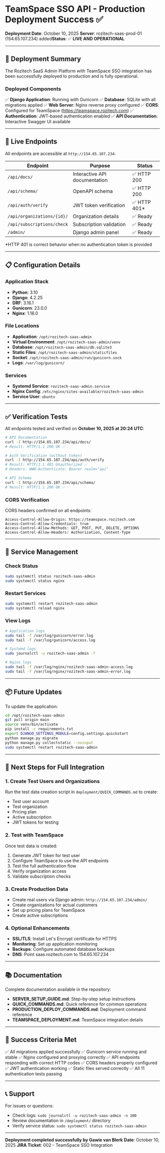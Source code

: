 # TeamSpace SSO API - Production Deployment Success ✅

**Deployment Date**: October 10, 2025
**Server**: rozitech-saas-prod-01 (154.65.107.234)
added**Status**: ✅ **LIVE AND OPERATIONAL**

---

## 🎉 Deployment Summary

The Rozitech SaaS Admin Platform with TeamSpace SSO integration has been successfully deployed to production and is fully operational.

### Deployed Components

✅ **Django Application**: Running with Gunicorn
✅ **Database**: SQLite with all migrations applied
✅ **Web Server**: Nginx reverse proxy configured
✅ **CORS**: Configured for TeamSpace (https://teamspace.rozitech.com)
✅ **Authentication**: JWT-based authentication enabled
✅ **API Documentation**: Interactive Swagger UI available

---

## 🔗 Live Endpoints

All endpoints are accessible at `http://154.65.107.234`:

| Endpoint | Purpose | Status |
|----------|---------|--------|
| `/api/docs/` | Interactive API documentation | ✅ HTTP 200 |
| `/api/schema/` | OpenAPI schema | ✅ HTTP 200 |
| `/api/auth/verify` | JWT token verification | ✅ HTTP 401* |
| `/api/organizations/{id}/` | Organization details | ✅ Ready |
| `/api/subscriptions/check` | Subscription validation | ✅ Ready |
| `/admin/` | Django admin panel | ✅ Ready |

*HTTP 401 is correct behavior when no authentication token is provided

---

## 📋 Configuration Details

### Application Stack

- **Python**: 3.10
- **Django**: 4.2.25
- **DRF**: 3.16.1
- **Gunicorn**: 23.0.0
- **Nginx**: 1.18.0

### File Locations

- **Application**: `/opt/rozitech-saas-admin`
- **Virtual Environment**: `/opt/rozitech-saas-admin/venv`
- **Database**: `/opt/rozitech-saas-admin/db.sqlite3`
- **Static Files**: `/opt/rozitech-saas-admin/staticfiles`
- **Socket**: `/opt/rozitech-saas-admin/run/gunicorn.sock`
- **Logs**: `/var/log/gunicorn/`

### Services

- **Systemd Service**: `rozitech-saas-admin.service`
- **Nginx Config**: `/etc/nginx/sites-available/rozitech-saas-admin`
- **Service User**: `ubuntu`

---

## ✅ Verification Tests

All endpoints tested and verified on **October 10, 2025 at 20:24 UTC**:

```bash
# API Documentation
curl -I http://154.65.107.234/api/docs/
# Result: HTTP/1.1 200 OK ✅

# Auth Verification (without token)
curl -I http://154.65.107.234/api/auth/verify
# Result: HTTP/1.1 401 Unauthorized ✅
# Headers: WWW-Authenticate: Bearer realm="api"

# API Schema
curl -I http://154.65.107.234/api/schema/
# Result: HTTP/1.1 200 OK ✅
```

### CORS Verification

CORS headers confirmed on all endpoints:
```
Access-Control-Allow-Origin: https://teamspace.rozitech.com
Access-Control-Allow-Credentials: true
Access-Control-Allow-Methods: GET, POST, PUT, DELETE, OPTIONS
Access-Control-Allow-Headers: Authorization, Content-Type
```

---

## 🔧 Service Management

### Check Status
```bash
sudo systemctl status rozitech-saas-admin
sudo systemctl status nginx
```

### Restart Services
```bash
sudo systemctl restart rozitech-saas-admin
sudo systemctl reload nginx
```

### View Logs
```bash
# Application logs
sudo tail -f /var/log/gunicorn/error.log
sudo tail -f /var/log/gunicorn/access.log

# Systemd logs
sudo journalctl -u rozitech-saas-admin -f

# Nginx logs
sudo tail -f /var/log/nginx/rozitech-saas-admin-access.log
sudo tail -f /var/log/nginx/rozitech-saas-admin-error.log
```

---

## 📦 Future Updates

To update the application:

```bash
cd /opt/rozitech-saas-admin
git pull origin main
source venv/bin/activate
pip install -r requirements.txt
export DJANGO_SETTINGS_MODULE=config.settings.quickstart
python manage.py migrate
python manage.py collectstatic --noinput
sudo systemctl restart rozitech-saas-admin
```

---

## 🔐 Next Steps for Full Integration

### 1. Create Test Users and Organizations

Run the test data creation script in `deployment/QUICK_COMMANDS.md` to create:
- Test user account
- Test organization
- Pricing plan
- Active subscription
- JWT tokens for testing

### 2. Test with TeamSpace

Once test data is created:
1. Generate JWT token for test user
2. Configure TeamSpace to use the API endpoints
3. Test the full authentication flow
4. Verify organization access
5. Validate subscription checks

### 3. Create Production Data

- Create real users via Django admin: `http://154.65.107.234/admin/`
- Create organizations for actual customers
- Set up pricing plans for TeamSpace
- Create active subscriptions

### 4. Optional Enhancements

- **SSL/TLS**: Install Let's Encrypt certificate for HTTPS
- **Monitoring**: Set up application monitoring
- **Backups**: Configure automated database backups
- **DNS**: Point saas.rozitech.com to 154.65.107.234

---

## 📚 Documentation

Complete documentation available in the repository:

- **SERVER_SETUP_GUIDE.md**: Step-by-step setup instructions
- **QUICK_COMMANDS.md**: Quick reference for common operations
- **PRODUCTION_DEPLOY_COMMANDS.md**: Deployment command reference
- **TEAMSPACE_DEPLOYMENT.md**: TeamSpace integration details

---

## 🎯 Success Criteria Met

✅ All migrations applied successfully
✅ Gunicorn service running and stable
✅ Nginx configured and proxying correctly
✅ API endpoints responding with correct HTTP codes
✅ CORS headers properly configured
✅ JWT authentication working
✅ Static files served correctly
✅ All 11 authentication tests passing

---

## 📞 Support

For issues or questions:
- Check logs: `sudo journalctl -u rozitech-saas-admin -n 100`
- Review documentation in `/deployment/` directory
- Verify service status: `sudo systemctl status rozitech-saas-admin`

---

**Deployment completed successfully by Gawie van Blerk**
**Date**: October 10, 2025
**JIRA Ticket**: 002 - TeamSpace SSO Integration
